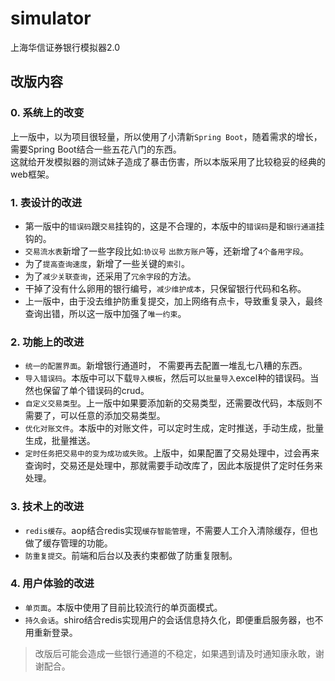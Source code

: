 # simulator
上海华信证券银行模拟器2.0

## 改版内容
### 0. 系统上的改变
上一版中，以为项目很轻量，所以使用了小清新`Spring Boot`，随着需求的增长，需要Spring Boot结合一些五花八门的东西。  
这就给开发模拟器的测试妹子造成了暴击伤害，所以本版采用了比较稳妥的经典的web框架。

### 1. 表设计的改进
- 第一版中的`错误码`跟`交易`挂钩的，这是不合理的，本版中的`错误码`是和`银行通道`挂钩的。  
- `交易流水表`新增了一些字段比如:`协议号` `出款方账户`等，还新增了`4个备用字段`。  
- 为了`提高查询速度`，新增了一些关键的`索引`。
- 为了`减少关联查询`，还采用了`冗余字段`的方法。
- 干掉了没有什么卵用的银行编号，`减少维护成本`，只保留银行代码和名称。
- 上一版中，由于没去维护防重复提交，加上网络有点卡，导致重复录入，最终查询出错，所以这一版中加强了`唯一约束`。

### 2. 功能上的改进
- `统一的配置界面`。新增银行通道时， 不需要再去配置一堆乱七八糟的东西。
- `导入错误码`。本版中可以下载`导入模板`，然后可以`批量导入`excel种的错误码。当然也保留了单个错误码的crud。
- `自定义交易类型`。上一版中如果要添加新的交易类型，还需要改代码，本版则不需要了，可以任意的添加交易类型。
- `优化对账文件`。本版中的对账文件，可以定时生成，定时推送，手动生成，批量生成，批量推送。
- `定时任务把交易中的变为成功或失败`。上版中，如果配置了交易处理中，过会再来查询时，交易还是处理中，那就需要手动改库了，因此本版提供了定时任务来处理。

### 3. 技术上的改进
- `redis缓存`。aop结合redis实现`缓存智能管理`，不需要人工介入清除缓存，但也做了缓存管理的功能。
- `防重复提交`。前端和后台以及表约束都做了防重复限制。

### 4. 用户体验的改进
- `单页面`。本版中使用了目前比较流行的单页面模式。
- `持久会话`。shiro结合redis实现用户的会话信息持久化，即便重启服务器，也不用重新登录。

> 改版后可能会造成一些银行通道的不稳定，如果遇到请及时通知康永敢，谢谢配合。



